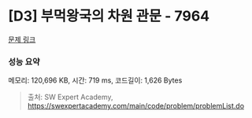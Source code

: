 # [D3] 부먹왕국의 차원 관문 - 7964 

[문제 링크](https://swexpertacademy.com/main/code/problem/problemDetail.do?contestProbId=AWuSgKpqmooDFASy) 

### 성능 요약

메모리: 120,696 KB, 시간: 719 ms, 코드길이: 1,626 Bytes



> 출처: SW Expert Academy, https://swexpertacademy.com/main/code/problem/problemList.do